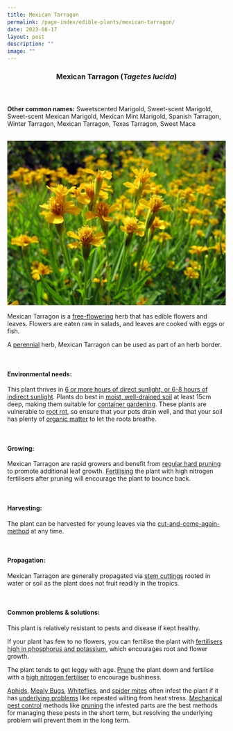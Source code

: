 ```yaml
---
title: Mexican Tarragon
permalink: /page-index/edible-plants/mexican-tarragon/
date: 2023-08-17
layout: post
description: ""
image: ""
---
```

<header> 
	<h3>Mexican Tarragon (<em>Tagetes lucida</em>)</h3> 
</header> 
 
<section> 
	<p><strong>Other common names:</strong> Sweetscented Marigold, Sweet-scent Marigold, Sweet-scent Mexican Marigold, Mexican Mint Marigold, Spanish Tarragon, Winter Tarragon, Mexican Tarragon, Texas Tarragon, Sweet Mace</p> 
	<br> 
</section> 
 
<section>
	<img title="Mexican Tarragon flowers. Photo by Victoria Lim." src="/images/Plants/mexicantarragon%20(2)_victorialim.jpg">
	<p>Mexican Tarragon is a <a href="/learn-more-about-gardening/glossary/#f">free-flowering</a> herb that has edible flowers and leaves. Flowers are eaten raw in salads, and leaves are cooked with eggs or fish.</p>
	<p>A <a href="/learn-more-about-gardening/glossary/#p">perennial</a> herb, Mexican Tarragon can be used as part of an herb border.</p>
  <br> 
</section> 
 
<section> 
  <h4>Environmental needs:</h4> 
		 <p> This plant thrives in <a href="/plant-index/horticulture-techniques/gauging-light/">6 or more hours of direct sunlight, or 6-8 hours of indirect sunlight</a>. Plants do best in <a href="/plant-index/horticulture-techniques/soil/">moist, well-drained soil</a> at least 15cm deep, making them suitable for <a href="/plant-index/horticulture-techniques/planting-in-containers/">container gardening</a>. These plants are vulnerable to <a href="/plant-index/plant-problems/root-rot/">root rot</a>, so ensure that your pots drain well, and that your soil has plenty of <a href="/plant-index/horticulture-techniques/soil-amendments/">organic matter</a> to let the roots breathe.</p> 
	<br> 
</section> 
  
<section> 
  <h4>Growing:</h4> 
		<p>Mexican Tarragon are rapid growers and benefit from <a href="/page-index/horticulture-techniques/pruning/">regular hard pruning</a> to promote additional leaf growth. <a href="/page-index/horticulture-techniques/fertilising/">Fertilising</a> the plant with high nitrogen fertilisers after pruning will encourage the plant to bounce back.</p> 
	<br> 
</section> 
 
<section> 
  <h4>Harvesting:</h4> 
		<p>The plant can be harvested for young leaves via the <a href="/page-index/horticulture-techniques/cut-and-come-again/">cut-and-come-again-method</a> at any time.</p> 
	<br> 
</section> 
  
<section> 
  <h4>Propagation:</h4> 
		<p>Mexican Tarragon are generally propagated via <a href="/page-index/horticulture-techniques/propagating-by-cuttings/">stem cuttings</a> rooted in water or soil as the plant does not fruit readily in the tropics.</p> 
	<br> 
</section> 
 
<section> 
  <h4>Common problems &amp; solutions:</h4> 
	<p> This plant is relatively resistant to pests and disease if kept healthy.</p>
	<p>If your plant has few to no flowers, you can fertilise the plant with <a href="/page-index/horticulture-techniques/fertilising/">fertilisers high in phosphorus and potassium</a>, which encourages root and flower growth.</p>
	<p>The plant tends to get leggy with age. <a href="/page-index/horticulture-techniques/pruning/">Prune</a> the plant down and fertilise with a <a href="/page-index/horticulture-techniques/fertilising/">high nitrogen fertiliser</a> to encourage bushiness.</p>
		<p><a href="/page-index/pests/aphids/">Aphids</a>, <a href="/page-index/pests/mealy-bugs/">Mealy Bugs</a>, <a href="/page-index/pests/whiteflies/">Whiteflies</a>, and <a href="/page-index/pests/spider-mites/">spider mites</a> often infest the plant if it has <a href="/learn-more-about-gardening/plant-problems/">underlying problems</a> like repeated wilting from heat stress. <a href="/horticulture-techniques/pest-control/">Mechanical pest control</a> methods like <a href="/page-index/horticulture-techniques/pruning/">pruning</a> the infested parts are the best methods for managing these pests in the short term, but resolving the underlying problem will prevent them in the long term.</p>
	<br> 
</section>